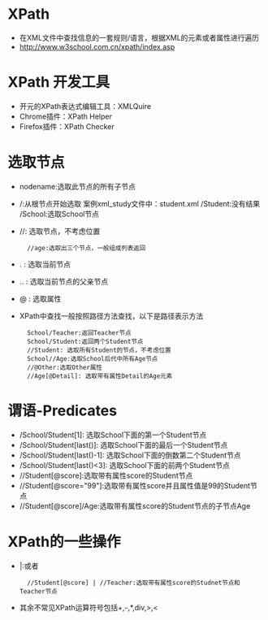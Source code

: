 # XPath
- 在XML文件中查找信息的一套规则/语言，根据XML的元素或者属性进行遍历
- http://www.w3school.com.cn/xpath/index.asp

# XPath 开发工具
- 开元的XPath表达式编辑工具：XMLQuire
- Chrome插件：XPath Helper
- Firefox插件：XPath Checker

# 选取节点
- nodename:选取此节点的所有子节点
- /:从根节点开始选取
        案例xml_study文件中：student.xml
        /Student:没有结果
        /School:选取School节点
- //: 选取节点，不考虑位置

        //age:选取出三个节点，一般组成列表返回
    
- . : 选取当前节点
- .. : 选取当前节点的父亲节点
- @ : 选取属性
- XPath中查找一般按照路径方法查找，以下是路径表示方法
        
        School/Teacher:返回Teacher节点
        School/Student:返回两个Student节点
        //Student: 选取所有Student的节点，不考虑位置
        School//Age:选取School后代中所有Age节点
        //@Other:选取Other属性
        //Age[@Detail]: 选取带有属性Detail的Age元素
        
# 谓语-Predicates
- /School/Student[1]: 选取School下面的第一个Student节点
- /School/Student[last()]: 选取School下面的最后一个Student节点
- /School/Student[last()-1]: 选取School下面的倒数第二个Student节点
- /School/Student[last()<3]: 选取School下面的前两个Student节点
- //Student[@score]:选取带有属性score的Student节点
- //Student[@score="99"]:选取带有属性score并且属性值是99的Student节点
- //Student[@score]/Age:选取带有属性score的Student节点的子节点Age

# XPath的一些操作
- |:或者
        
        //Student[@score] | //Teacher:选取带有属性score的Studnet节点和Teacher节点
- 其余不常见XPath运算符号包括+,-,*,div,>,<
